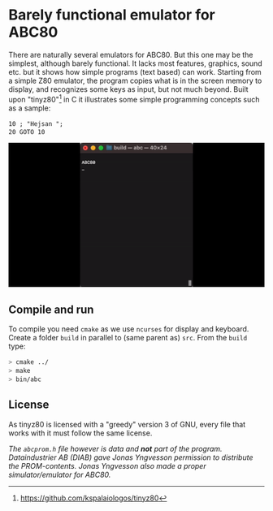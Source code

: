 # Barely functional emulator for ABC80

There are naturally several emulators for ABC80. But this one
may be the simplest, although barely functional.
It lacks most features, graphics, sound etc. but it shows how
simple programs (text based) can work. Starting from a simple
Z80 emulator, the program copies what is in the screen memory
to display, and recognizes some keys as input, but not much beyond.
Built upon "tinyz80"[^tiny] in C it illustrates some simple
programming concepts such as a sample:

[^tiny]: https://github.com/kspalaiologos/tinyz80

```basic
10 ; "Hejsan ";
20 GOTO 10
```

![Running the emu.](../assets/images/abc80emu.gif)


## Compile and run

To compile you need `cmake` as we use `ncurses` for display and keyboard.
Create a folder `build` in parallel to (same parent as) `src`. From the
`build` type:

```sh
> cmake ../
> make
> bin/abc
```


## License

As tinyz80 is licensed with a "greedy" version 3 of GNU, every
file that works with it must follow the same license.

*The `abcprom.h` file however is data and __not__ part of the program.
Dataindustrier AB (DIAB) gave Jonas Yngvesson permission to distribute
the PROM-contents. Jonas Yngvesson also made a proper simulator/emulator
for ABC80.*
